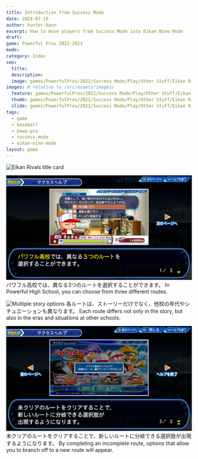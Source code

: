 ```yaml
---
title: Introduction from Success Mode
date: 2024-07-10
author: hunter-baun
excerpt: How to move players from Success Mode into Eikan Nine Mode
draft: 
game: Powerful Pros 2022-2023
mode: 
category: Index
seo:
  title:
  description:
  image: games/PowerfulPros/2022/Success Mode/Play/Other Stuff/Eikan Rivals/title card.png
images: # relative to /src/assets/images/
  feature: games/PowerfulPros/2022/Success Mode/Play/Other Stuff/Eikan Rivals/title card.png
  thumb: games/PowerfulPros/2022/Success Mode/Play/Other Stuff/Eikan Rivals/title card.png
  slide: games/PowerfulPros/2022/Success Mode/Play/Other Stuff/Eikan Rivals/title card.png
tags:
  - game
  - baseball
  - pawa-pro
  - success-mode
  - eikan-nine-mode
layout: game
---
```

![Eikan Rivals title card](</assets/images/games/PowerfulPros/2022/Success Mode/Play/Other Stuff/Eikan Rivals/title card.png>)

![The three routes](</assets/images/games/PowerfulPros/2022/Success Mode/Play/Other Stuff/Eikan Rivals/1.png>)
パワフル高校では、異なる3つのルートを選択することができます。
In Powerful High School, you can choose from three different routes.

![Multiple story options](</assets/images/games/PowerfulPros/2022/Success Mode/Play/Other Stuff/Eikan Rivals/2.png>)
各ルートは、ストーリーだけでなく、他校の年代やシチュエーションも異なります。
Each route differs not only in the story, but also in the eras and situations at other schools.

![Unlocking additional stories](</assets/images/games/PowerfulPros/2022/Success Mode/Play/Other Stuff/Eikan Rivals/3.png>)
未クリアのルートをクリアすることで、新しいルートに分岐できる選択肢が出現するようになります。
By completing an incomplete route, options that allow you to branch off to a new route will appear.
